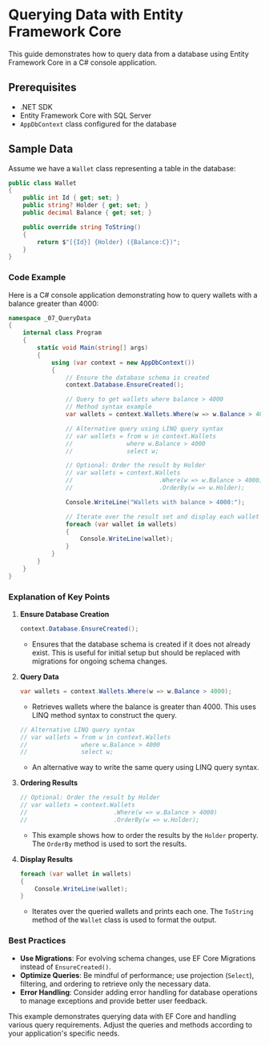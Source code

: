 
# Querying Data with Entity Framework Core

This guide demonstrates how to query data from a database using Entity Framework Core in a C# console application.

## Prerequisites

- .NET SDK
- Entity Framework Core with SQL Server
- `AppDbContext` class configured for the database

## Sample Data

Assume we have a `Wallet` class representing a table in the database:

```csharp
public class Wallet
{
    public int Id { get; set; }
    public string? Holder { get; set; }
    public decimal Balance { get; set; }

    public override string ToString()
    {
        return $"[{Id}] {Holder} ({Balance:C})";
    }
}
```

### Code Example

Here is a C# console application demonstrating how to query wallets with a balance greater than 4000:

```csharp
namespace _07_QueryData
{
    internal class Program
    {
        static void Main(string[] args)
        {
            using (var context = new AppDbContext())
            {
                // Ensure the database schema is created
                context.Database.EnsureCreated();

                // Query to get wallets where balance > 4000
                // Method syntax example
                var wallets = context.Wallets.Where(w => w.Balance > 4000);

                // Alternative query using LINQ query syntax
                // var wallets = from w in context.Wallets
                //               where w.Balance > 4000
                //               select w;

                // Optional: Order the result by Holder
                // var wallets = context.Wallets
                //                        .Where(w => w.Balance > 4000)
                //                        .OrderBy(w => w.Holder);

                Console.WriteLine("Wallets with balance > 4000:");

                // Iterate over the result set and display each wallet
                foreach (var wallet in wallets)
                {
                    Console.WriteLine(wallet);
                }
            }
        }
    }
}
```

### Explanation of Key Points

1. **Ensure Database Creation**
   ```csharp
   context.Database.EnsureCreated();
   ```
   - Ensures that the database schema is created if it does not already exist. This is useful for initial setup but should be replaced with migrations for ongoing schema changes.

2. **Query Data**
   ```csharp
   var wallets = context.Wallets.Where(w => w.Balance > 4000);
   ```
   - Retrieves wallets where the balance is greater than 4000. This uses LINQ method syntax to construct the query.

   ```csharp
   // Alternative LINQ query syntax
   // var wallets = from w in context.Wallets
   //               where w.Balance > 4000
   //               select w;
   ```
   - An alternative way to write the same query using LINQ query syntax.

3. **Ordering Results**
   ```csharp
   // Optional: Order the result by Holder
   // var wallets = context.Wallets
   //                        .Where(w => w.Balance > 4000)
   //                        .OrderBy(w => w.Holder);
   ```
   - This example shows how to order the results by the `Holder` property. The `OrderBy` method is used to sort the results.

4. **Display Results**
   ```csharp
   foreach (var wallet in wallets)
   {
       Console.WriteLine(wallet);
   }
   ```
   - Iterates over the queried wallets and prints each one. The `ToString` method of the `Wallet` class is used to format the output.

### Best Practices

- **Use Migrations**: For evolving schema changes, use EF Core Migrations instead of `EnsureCreated()`.
- **Optimize Queries**: Be mindful of performance; use projection (`Select`), filtering, and ordering to retrieve only the necessary data.
- **Error Handling**: Consider adding error handling for database operations to manage exceptions and provide better user feedback.

This example demonstrates querying data with EF Core and handling various query requirements. Adjust the queries and methods according to your application's specific needs.